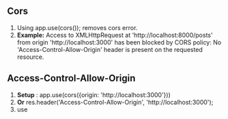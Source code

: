 ## Cors
1. Using app.use(cors()); removes cors error.
2. **Example:** Access to XMLHttpRequest at 'http://localhost:8000/posts' from origin 'http://localhost:3000' has been blocked by CORS policy: No 'Access-Control-Allow-Origin' header is present on the requested resource.

## Access-Control-Allow-Origin
1. **Setup** : app.use(cors({origin: 'http://localhost:3000'}))
2. **Or** res.header('Access-Control-Allow-Origin', 'http://localhost:3000');
3. use 



<!--stackedit_data:
eyJoaXN0b3J5IjpbLTE5MTQxNjA4MjgsLTEwOTg5Nzg4NjEsMT
MxNTYxNzM3MF19
-->